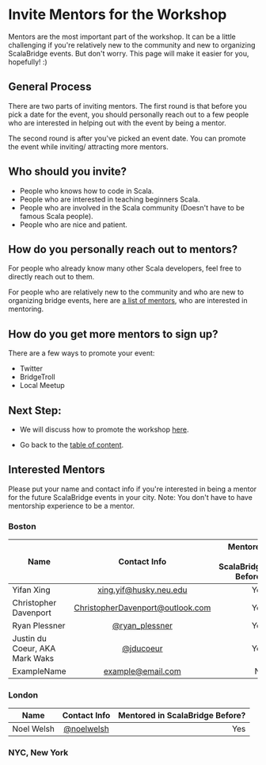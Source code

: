 # Invite Mentors for the Workshop
Mentors are the most important part of the workshop. It can be a little challenging if you're relatively new to the community and new to organizing ScalaBridge events. But don't worry. This page will make it easier for you, hopefully! :)


## General Process
There are two parts of inviting mentors.
The first round is that before you pick a date for the event, you should personally reach out to a few people who are interested in helping out with the event by being a mentor.

The second round is after you've picked an event date. You can promote the event while inviting/ attracting more mentors.


## Who should you invite?
- People who knows how to code in Scala.
- People who are interested in teaching beginners Scala.
- People who are involved in the Scala community (Doesn't have to be famous Scala people).
- People who are nice and patient.


## How do you personally reach out to mentors?
For people who already know many other Scala developers, feel free to directly reach out to them.

For people who are relatively new to the community and who are new to organizing bridge events, here are [a list of mentors](#interested--mentors), who are interested in mentoring.

## How do you get more mentors to sign up?
There are a few ways to promote your event:
- Twitter
- BridgeTroll
- Local Meetup


## Next Step:
- We will discuss how to promote the workshop [here](./promote-workshop.md).

- Go back to the [table of content](../README.md).


## Interested  Mentors
Please put your name and contact info if you're interested in being a mentor for the future ScalaBridge events in your city. Note: You don't have to have mentorship experience to be a mentor.


### Boston
| Name                      | Contact Info                      | Mentored in ScalaBridge Before? |
| ------------              |:---------------------------------:| -------:|
| Yifan Xing                | xing.yif@husky.neu.edu            |   Yes   |
| Christopher Davenport     | ChristopherDavenport@outlook.com  |   Yes   |
| Ryan Plessner             | [@ryan_plessner](https://twitter.com/ryan_plessner)| Yes |
| Justin du Coeur, AKA Mark Waks| [@jducoeur](https://twitter.com/jducoeur)| Yes |
| ExampleName               | example@email.com                 |   No    |

### London
| Name                      | Contact Info                      | Mentored in ScalaBridge Before? |
| ------------              |:---------------------------------:| -------:|
| Noel Welsh                | [@noelwelsh](https://twitter.com/noelwelsh) | Yes |


### NYC, New York


